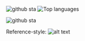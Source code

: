 
![github sta](https://github-readme-stats.vercel.app/api?username=alexemanuel&show_icons=true&hide_title=true&compact=true)
![Top languages](https://github-readme-stats.vercel.app/api/top-langs/?username=alexemanuel&layout=compact)


![github sta](https://github-readme-stats.vercel.app/api?username=alexemanuel&show_icons=true&hide_title=true&compact=true)


Reference-style: 
![alt text][logo]

[logo]: https://github-readme-stats.vercel.app/api?username=alexemanuel&show_icons=true&hide_title=true&compact=true



